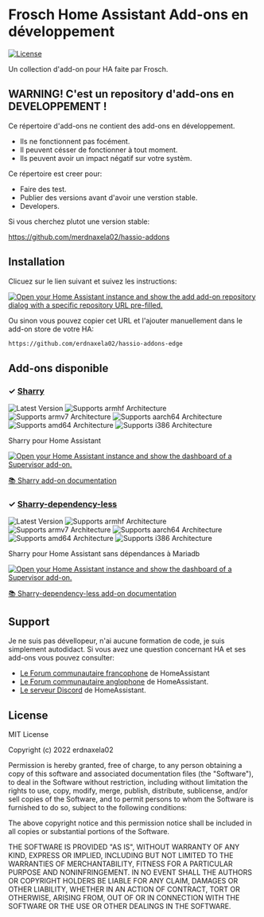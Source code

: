 # Frosch Home Assistant Add-ons en développement

[![License][license-shield]](LICENSE)

Un collection d'add-on pour HA faite par Frosch.

## WARNING! C'est un repository d'add-ons en DEVELOPPEMENT **!**

Ce répertoire d'add-ons ne contient des add-ons en développement.

- Ils ne fonctionnent pas focément.
- Il peuvent césser de fonctionner à tout moment.
- Ils peuvent avoir un impact négatif sur votre systèm.

Ce répertoire est creer pour:

- Faire des test.
- Publier des versions avant d'avoir une verstion stable.
- Developers.

Si vous cherchez plutot une version stable:

<https://github.com/merdnaxela02/hassio-addons>

## Installation

Clicuez sur le lien suivant et suivez les instructions:

[![Open your Home Assistant instance and show the add add-on repository dialog
with a specific repository URL pre-filled.][add-repo-shield]][add-repo]

Ou sinon vous pouvez copier cet URL et l'ajouter manuellement dans le
add-on store de votre HA:

```txt
https://github.com/erdnaxela02/hassio-addons-edge
```

## Add-ons disponible

### &#10003; [Sharry][addon-sharry]

![Latest Version][sharry-version-shield]
![Supports armhf Architecture][sharry-armhf-shield]
![Supports armv7 Architecture][sharry-armv7-shield]
![Supports aarch64 Architecture][sharry-aarch64-shield]
![Supports amd64 Architecture][sharry-amd64-shield]
![Supports i386 Architecture][sharry-i386-shield]

Sharry pour Home Assistant

[![Open your Home Assistant instance and show the dashboard of a Supervisor add-on.][add-addon-shield]][add-addon-sharry]

[:books: Sharry add-on documentation][addon-doc-sharry]

### &#10003; [Sharry-dependency-less][addon-sharry-dependency-less]

![Latest Version][sharry-dependency-less-version-shield]
![Supports armhf Architecture][sharry-dependency-less-armhf-shield]
![Supports armv7 Architecture][sharry-dependency-less-armv7-shield]
![Supports aarch64 Architecture][sharry-dependency-less-aarch64-shield]
![Supports amd64 Architecture][sharry-dependency-less-amd64-shield]
![Supports i386 Architecture][sharry-dependency-less-i386-shield]

Sharry pour Home Assistant sans dépendances à Mariadb

[![Open your Home Assistant instance and show the dashboard of a Supervisor add-on.][add-addon-shield]][add-addon-sharry-dependency-less]

[:books: Sharry-dependency-less add-on documentation][addon-doc-sharry-dependency-less]

## Support

Je ne suis pas dévellopeur, n'ai aucune formation de code, je suis simplement autodidact.
Si vous avez une question concernant HA et ses add-ons vous pouvez consulter:

- [Le Forum communautaire francophone][HACF] de HomeAssistant
- [Le Forum communautaire anglophone][forum] de HomeAssistant.
- [Le serveur Discord][discord-ha] de HomeAssistant.

## License

MIT License

Copyright (c) 2022 erdnaxela02

Permission is hereby granted, free of charge, to any person obtaining a copy
of this software and associated documentation files (the "Software"), to deal
in the Software without restriction, including without limitation the rights
to use, copy, modify, merge, publish, distribute, sublicense, and/or sell
copies of the Software, and to permit persons to whom the Software is
furnished to do so, subject to the following conditions:

The above copyright notice and this permission notice shall be included in all
copies or substantial portions of the Software.

THE SOFTWARE IS PROVIDED "AS IS", WITHOUT WARRANTY OF ANY KIND, EXPRESS OR
IMPLIED, INCLUDING BUT NOT LIMITED TO THE WARRANTIES OF MERCHANTABILITY,
FITNESS FOR A PARTICULAR PURPOSE AND NONINFRINGEMENT. IN NO EVENT SHALL THE
AUTHORS OR COPYRIGHT HOLDERS BE LIABLE FOR ANY CLAIM, DAMAGES OR OTHER
LIABILITY, WHETHER IN AN ACTION OF CONTRACT, TORT OR OTHERWISE, ARISING FROM,
OUT OF OR IN CONNECTION WITH THE SOFTWARE OR THE USE OR OTHER DEALINGS IN THE
SOFTWARE.

[addon-sharry]: https://github.com/erdnaxela02/addon-sharry/tree/v1.0.0
[addon-doc-sharry]: https://github.com/erdnaxela02/addon-sharry/blob/v1.0.0/README.md
[sharry-version-shield]: https://img.shields.io/badge/version-v1.0.0-yellow.svg
[add-addon-sharry]: https://my.home-assistant.io/redirect/supervisor_addon/?addon=178dacac_sharry
[sharry-aarch64-shield]: https://img.shields.io/badge/aarch64-yes-green.svg
[sharry-amd64-shield]: https://img.shields.io/badge/amd64-yes-green.svg
[sharry-armhf-shield]: https://img.shields.io/badge/armhf-no-red.svg
[sharry-armv7-shield]: https://img.shields.io/badge/armv7-no-red.svg
[sharry-i386-shield]: https://img.shields.io/badge/i386-no-red.svg

[addon-sharry-dependency-less]: https://github.com/erdnaxela02/addon-sharry-dependency-less/tree/cb03841
[addon-doc-sharry-dependency-less]: https://github.com/erdnaxela02/addon-sharry-dependency-less/blob/cb03841/README.md
[sharry-dependency-less-version-shield]: https://img.shields.io/badge/version-cb03841-yellow.svg
[add-addon-sharry-dependency-less]: https://my.home-assistant.io/redirect/supervisor_addon/?addon=178dacac_sharry-dependency-less
[sharry-dependency-less-aarch64-shield]: https://img.shields.io/badge/aarch64-yes-green.svg
[sharry-dependency-less-amd64-shield]: https://img.shields.io/badge/amd64-yes-green.svg
[sharry-dependency-less-armhf-shield]: https://img.shields.io/badge/armhf-no-red.svg
[sharry-dependency-less-armv7-shield]: https://img.shields.io/badge/armv7-no-red.svg
[sharry-dependency-less-i386-shield]: https://img.shields.io/badge/i386-no-red.svg

[add-addon-shield]: https://my.home-assistant.io/badges/supervisor_addon.svg
[add-repo-shield]: https://my.home-assistant.io/badges/supervisor_add_addon_repository.svg
[add-repo]: https://my.home-assistant.io/redirect/supervisor_add_addon_repository/?repository_url=https%3A//github.com/erdnaxela02/hassio-addons-edge
[license-shield]: https://img.shields.io/github/license/erdnaxela02/hassio-addons-edge.svg
[discord-ha]: https://discord.gg/c5DvZ4e
[forum]: https://community.home-assistant.io/
[HACF]: https://forum.hacf.fr/
